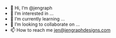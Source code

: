 - 👋 Hi, I’m @jengraph
- 👀 I’m interested in ...
- 🌱 I’m currently learning ...
- 💞️ I’m looking to collaborate on ...
- 📫 How to reach me jen@jengraphdesigns.com

<!---
jengraph/jengraph is a ✨ special ✨ repository because its `README.md` (this file) appears on your GitHub profile.
You can click the Preview link to take a look at your changes.
--->
